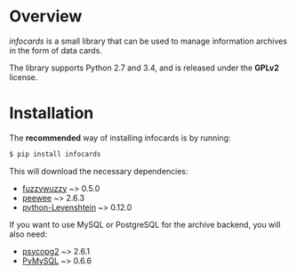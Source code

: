 # Overview

*infocards* is a small library that can be used to manage information archives in the form of data cards.

The library supports Python 2.7 and 3.4, and is released under the **GPLv2** license.

# Installation

The **recommended** way of installing infocards is by running:

~~~bash
$ pip install infocards
~~~

This will download the necessary dependencies:

- [fuzzywuzzy](https://github.com/seatgeek/fuzzywuzzy) ~> 0.5.0
- [peewee](https://github.com/coleifer/peewee) ~> 2.6.3
- [python-Levenshtein](https://github.com/ztane/python-Levenshtein/) ~> 0.12.0

If you want to use MySQL or PostgreSQL for the archive backend, you will also need:

- [psycopg2](http://initd.org/psycopg/) ~> 2.6.1
- [PyMySQL](https://github.com/PyMySQL/PyMySQL) ~> 0.6.6
